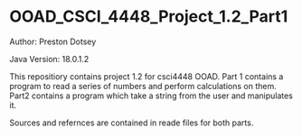 # OOAD_CSCI_4448_Project_1.2_Part1  

Author: Preston Dotsey   

Java Version: 18.0.1.2   

This repositiory contains project 1.2 for csci4448 OOAD. Part 1 contains a program to read a series of numbers and perform calculations on them.  
Part2 contains a program which take a string from the user and manipulates it.   

Sources and refernces are contained in reade files for both parts.   
